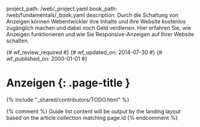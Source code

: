 project_path: /web/_project.yaml
book_path: /web/fundamentals/_book.yaml
description: Durch die Schaltung von Anzeigen können Webentwickler ihre Inhalte und ihre Website kostenlos zugänglich machen und dabei noch Geld verdienen. Hier erfahren Sie, wie Anzeigen funktionieren und wie Sie Responsive-Anzeigen auf Ihrer Website schalten. 

{# wf_review_required #}
{# wf_updated_on: 2014-07-30 #}
{# wf_published_on: 2000-01-01 #}

# Anzeigen {: .page-title }

{% include "_shared/contributors/TODO.html" %}



{% comment %}
Guide list content will be output by the landing layout based on the article collection matching page.id
{% endcomment %}

